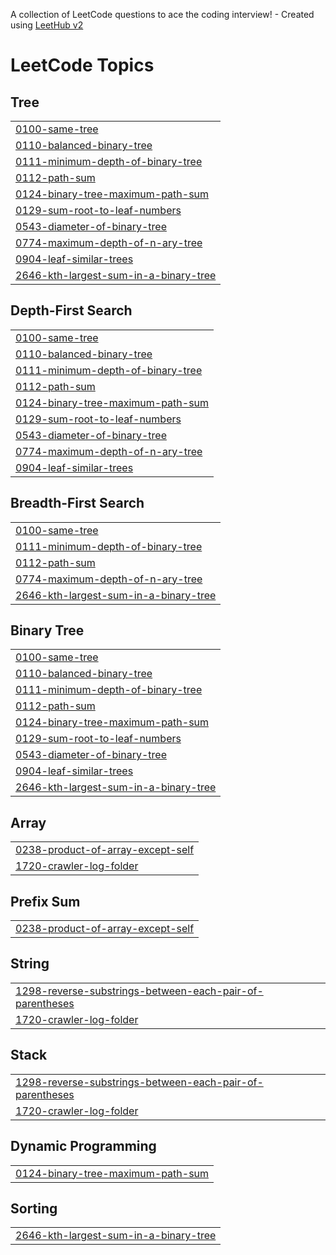 A collection of LeetCode questions to ace the coding interview! - Created using [LeetHub v2](https://github.com/arunbhardwaj/LeetHub-2.0)
<!---LeetCode Topics Start-->
# LeetCode Topics
## Tree
|  |
| ------- |
| [0100-same-tree](https://github.com/Ash-codes18/Cpp_DSA/tree/master/0100-same-tree) |
| [0110-balanced-binary-tree](https://github.com/Ash-codes18/Cpp_DSA/tree/master/0110-balanced-binary-tree) |
| [0111-minimum-depth-of-binary-tree](https://github.com/Ash-codes18/Cpp_DSA/tree/master/0111-minimum-depth-of-binary-tree) |
| [0112-path-sum](https://github.com/Ash-codes18/Cpp_DSA/tree/master/0112-path-sum) |
| [0124-binary-tree-maximum-path-sum](https://github.com/Ash-codes18/Cpp_DSA/tree/master/0124-binary-tree-maximum-path-sum) |
| [0129-sum-root-to-leaf-numbers](https://github.com/Ash-codes18/Cpp_DSA/tree/master/0129-sum-root-to-leaf-numbers) |
| [0543-diameter-of-binary-tree](https://github.com/Ash-codes18/Cpp_DSA/tree/master/0543-diameter-of-binary-tree) |
| [0774-maximum-depth-of-n-ary-tree](https://github.com/Ash-codes18/Cpp_DSA/tree/master/0774-maximum-depth-of-n-ary-tree) |
| [0904-leaf-similar-trees](https://github.com/Ash-codes18/Cpp_DSA/tree/master/0904-leaf-similar-trees) |
| [2646-kth-largest-sum-in-a-binary-tree](https://github.com/Ash-codes18/Cpp_DSA/tree/master/2646-kth-largest-sum-in-a-binary-tree) |
## Depth-First Search
|  |
| ------- |
| [0100-same-tree](https://github.com/Ash-codes18/Cpp_DSA/tree/master/0100-same-tree) |
| [0110-balanced-binary-tree](https://github.com/Ash-codes18/Cpp_DSA/tree/master/0110-balanced-binary-tree) |
| [0111-minimum-depth-of-binary-tree](https://github.com/Ash-codes18/Cpp_DSA/tree/master/0111-minimum-depth-of-binary-tree) |
| [0112-path-sum](https://github.com/Ash-codes18/Cpp_DSA/tree/master/0112-path-sum) |
| [0124-binary-tree-maximum-path-sum](https://github.com/Ash-codes18/Cpp_DSA/tree/master/0124-binary-tree-maximum-path-sum) |
| [0129-sum-root-to-leaf-numbers](https://github.com/Ash-codes18/Cpp_DSA/tree/master/0129-sum-root-to-leaf-numbers) |
| [0543-diameter-of-binary-tree](https://github.com/Ash-codes18/Cpp_DSA/tree/master/0543-diameter-of-binary-tree) |
| [0774-maximum-depth-of-n-ary-tree](https://github.com/Ash-codes18/Cpp_DSA/tree/master/0774-maximum-depth-of-n-ary-tree) |
| [0904-leaf-similar-trees](https://github.com/Ash-codes18/Cpp_DSA/tree/master/0904-leaf-similar-trees) |
## Breadth-First Search
|  |
| ------- |
| [0100-same-tree](https://github.com/Ash-codes18/Cpp_DSA/tree/master/0100-same-tree) |
| [0111-minimum-depth-of-binary-tree](https://github.com/Ash-codes18/Cpp_DSA/tree/master/0111-minimum-depth-of-binary-tree) |
| [0112-path-sum](https://github.com/Ash-codes18/Cpp_DSA/tree/master/0112-path-sum) |
| [0774-maximum-depth-of-n-ary-tree](https://github.com/Ash-codes18/Cpp_DSA/tree/master/0774-maximum-depth-of-n-ary-tree) |
| [2646-kth-largest-sum-in-a-binary-tree](https://github.com/Ash-codes18/Cpp_DSA/tree/master/2646-kth-largest-sum-in-a-binary-tree) |
## Binary Tree
|  |
| ------- |
| [0100-same-tree](https://github.com/Ash-codes18/Cpp_DSA/tree/master/0100-same-tree) |
| [0110-balanced-binary-tree](https://github.com/Ash-codes18/Cpp_DSA/tree/master/0110-balanced-binary-tree) |
| [0111-minimum-depth-of-binary-tree](https://github.com/Ash-codes18/Cpp_DSA/tree/master/0111-minimum-depth-of-binary-tree) |
| [0112-path-sum](https://github.com/Ash-codes18/Cpp_DSA/tree/master/0112-path-sum) |
| [0124-binary-tree-maximum-path-sum](https://github.com/Ash-codes18/Cpp_DSA/tree/master/0124-binary-tree-maximum-path-sum) |
| [0129-sum-root-to-leaf-numbers](https://github.com/Ash-codes18/Cpp_DSA/tree/master/0129-sum-root-to-leaf-numbers) |
| [0543-diameter-of-binary-tree](https://github.com/Ash-codes18/Cpp_DSA/tree/master/0543-diameter-of-binary-tree) |
| [0904-leaf-similar-trees](https://github.com/Ash-codes18/Cpp_DSA/tree/master/0904-leaf-similar-trees) |
| [2646-kth-largest-sum-in-a-binary-tree](https://github.com/Ash-codes18/Cpp_DSA/tree/master/2646-kth-largest-sum-in-a-binary-tree) |
## Array
|  |
| ------- |
| [0238-product-of-array-except-self](https://github.com/Ash-codes18/Cpp_DSA/tree/master/0238-product-of-array-except-self) |
| [1720-crawler-log-folder](https://github.com/Ash-codes18/Cpp_DSA/tree/master/1720-crawler-log-folder) |
## Prefix Sum
|  |
| ------- |
| [0238-product-of-array-except-self](https://github.com/Ash-codes18/Cpp_DSA/tree/master/0238-product-of-array-except-self) |
## String
|  |
| ------- |
| [1298-reverse-substrings-between-each-pair-of-parentheses](https://github.com/Ash-codes18/Cpp_DSA/tree/master/1298-reverse-substrings-between-each-pair-of-parentheses) |
| [1720-crawler-log-folder](https://github.com/Ash-codes18/Cpp_DSA/tree/master/1720-crawler-log-folder) |
## Stack
|  |
| ------- |
| [1298-reverse-substrings-between-each-pair-of-parentheses](https://github.com/Ash-codes18/Cpp_DSA/tree/master/1298-reverse-substrings-between-each-pair-of-parentheses) |
| [1720-crawler-log-folder](https://github.com/Ash-codes18/Cpp_DSA/tree/master/1720-crawler-log-folder) |
## Dynamic Programming
|  |
| ------- |
| [0124-binary-tree-maximum-path-sum](https://github.com/Ash-codes18/Cpp_DSA/tree/master/0124-binary-tree-maximum-path-sum) |
## Sorting
|  |
| ------- |
| [2646-kth-largest-sum-in-a-binary-tree](https://github.com/Ash-codes18/Cpp_DSA/tree/master/2646-kth-largest-sum-in-a-binary-tree) |
<!---LeetCode Topics End-->